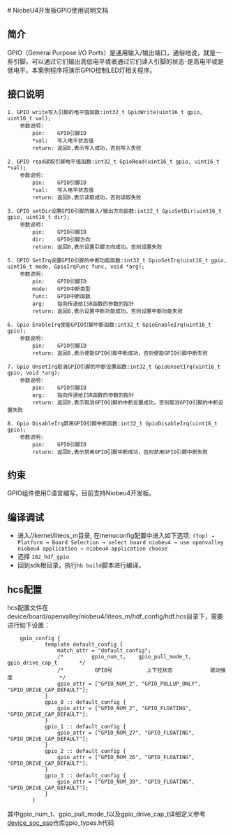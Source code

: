 ﻿

﻿# NiobeU4开发板GPIO使用说明文档

## 简介
 GPIO（General Purpose I/O Ports）是通用输入/输出端口，通俗地说，就是一些引脚，可以通过它们输出高低电平或者通过它们读入引脚的状态-是高电平或是低电平。本案例程序将演示GPIO控制LED灯相关程序。

## 接口说明

```
1. GPIO write写入引脚的电平值函数:int32_t GpioWrite(uint16_t gpio, uint16_t val);
    参数说明: 
        pin:    GPIO引脚ID
        *val:   写入电平状态值
        return: 返回0,表示写入成功，否则写入失败

2. GPIO read读取引脚电平值函数:int32_t GpioRead(uint16_t gpio, uint16_t *val);
    参数说明: 
        pin:    GPIO引脚ID
        *val:   写入电平状态值
        return: 返回0,表示读取成功，否则读取失败
        
3. GPIO setDir设置GPIO引脚的输入/输出方向函数:int32_t GpioSetDir(uint16_t gpio, uint16_t dir);
    参数说明: 
        pin:    GPIO引脚ID
        dir:    GPIO引脚方向
        return: 返回0,表示设置引脚方向成功，否则设置失败    
        
5. GPIO SetIrq设置GPIO引脚的中断功能函数:int32_t GpioSetIrq(uint16_t gpio, uint16_t mode, GpioIrqFunc func, void *arg);
    参数说明: 
        pin:    GPIO引脚ID
        mode:   GPIO中断类型
        func:   GPIO中断函数
        arg:    指向传递给ISR函数的参数的指针
        return: 返回0,表示设置中断功能成功，否则设置中断功能失败

6. Gpio EnableIrq使能GPIO引脚中断函数:int32_t GpioEnableIrq(uint16_t gpio);
    参数说明: 
        pin:    GPIO引脚ID
        return: 返回0,表示使能GPIO引脚中断成功，否则使能GPIO引脚中断失败    
        
7. Gpio UnsetIrq取消GPIO引脚的中断设置函数:int32_t GpioUnsetIrq(uint16_t gpio, void *arg);
    参数说明: 
        pin:    GPIO引脚ID
        arg:    指向传递给ISR函数的参数的指针
        return: 返回0,表示取消GPIO引脚的中断设置成功，否则取消GPIO引脚的中断设置失败 

8. Gpio DisableIrq禁用GPIO引脚中断函数:int32_t GpioDisableIrq(uint16_t gpio);
    参数说明: 
        pin:    GPIO引脚ID
        return: 返回0,表示禁用GPIO引脚中断成功，否则禁用GPIO引脚中断失败 
```

## 约束
GPIO组件使用C语言编写，目前支持Niobeu4开发板。

## 编译调试

- 进入//kernel/liteos_m目录, 在menuconfig配置中进入如下选项:
     `(Top) → Platform → Board Selection → select board niobeu4 → use openvalley niobeu4 application → niobeu4 application choose`
- 选择 `102_hdf_gpio`
- 回到sdk根目录，执行`hb build`脚本进行编译。

## hcs配置

hcs配置文件在device/board/openvalley/niobeu4/liteos_m/hdf_config/hdf.hcs目录下，需要进行如下设置：

```
    gpio_config {
            template default_config {
                match_attr = "default_config";
                /*         gpio_num_t,    gpio_pull_mode_t,    gpio_drive_cap_t       */
                /*          GPIO号           上下拉状态            驱动强度               */
                gpio_attr = ["GPIO_NUM_2", "GPIO_PULLUP_ONLY", "GPIO_DRIVE_CAP_DEFAULT"];
            }
            gpio_0 :: default_config {
                gpio_attr = ["GPIO_NUM_2", "GPIO_FLOATING", "GPIO_DRIVE_CAP_DEFAULT"];
            }
            gpio_1 :: default_config {
                gpio_attr = ["GPIO_NUM_27", "GPIO_FLOATING", "GPIO_DRIVE_CAP_DEFAULT"];
            }
            gpio_2 :: default_config {
                gpio_attr = ["GPIO_NUM_26", "GPIO_FLOATING", "GPIO_DRIVE_CAP_DEFAULT"];
            }
            gpio_3 :: default_config {
                gpio_attr = ["GPIO_NUM_39", "GPIO_FLOATING", "GPIO_DRIVE_CAP_DEFAULT"];
            }
        }
```

其中gpio_num_t、gpio_pull_mode_t以及gpio_drive_cap_t详细定义参考[device_soc_esp](https://gitee.com/openharmony-sig/device_soc_esp)仓库gpio_types.h代码

